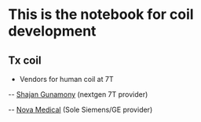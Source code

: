 # This is the notebook for coil development 

## Tx coil

- Vendors for human coil at 7T
  
-- [Shajan Gunamony](https://mr-coiltech.co.uk/) (nextgen 7T provider)

-- [Nova Medical](https://www.novamedical.com/) (Sole Siemens/GE provider) 


